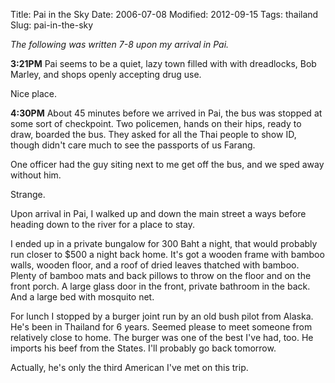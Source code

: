 Title: Pai in the Sky
Date: 2006-07-08
Modified: 2012-09-15
Tags: thailand
Slug: pai-in-the-sky

<em>The following was written 7-8 upon my arrival in Pai.</em>

<strong>3:21PM</strong>
Pai seems to be a quiet, lazy town filled with with dreadlocks, Bob Marley, and shops openly accepting drug use.

Nice place.

<strong>4:30PM</strong>
About 45 minutes before we arrived in Pai, the bus was stopped at some sort of checkpoint. Two policemen, hands on their hips, ready to draw, boarded the bus. They asked for all the Thai people to show ID, though didn't care much to see the passports of us Farang.

One officer had the guy siting next to me get off the bus, and we sped away without him.

Strange.

Upon arrival in Pai, I walked up and down the main street a ways before heading down to the river for a place to stay.

I ended up in a private bungalow for 300 Baht a night, that would probably run closer to $500 a night back home. It's got a wooden frame with bamboo walls, wooden floor, and a roof of dried leaves thatched with bamboo. Plenty of bamboo mats and back pillows to throw on the floor and on the front porch. A large glass door in the front, private bathroom in the back. And a large bed with mosquito net.

For lunch I stopped by a burger joint run by an old bush pilot from Alaska. He's been in Thailand for 6 years. Seemed please to meet someone from relatively close to home. The burger was one of the best I've had, too. He imports his beef from the States. I'll probably go back tomorrow.

Actually, he's only the third American I've met on this trip.
